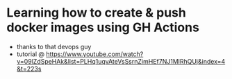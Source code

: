 # Learning how to create & push docker images using GH Actions  
- thanks to that devops guy  
- tutorial @ https://www.youtube.com/watch?v=09lZdSpeHAk&list=PLHq1uqvAteVsSsrnZimHEf7NJ1MlRhQUj&index=4&t=223s
